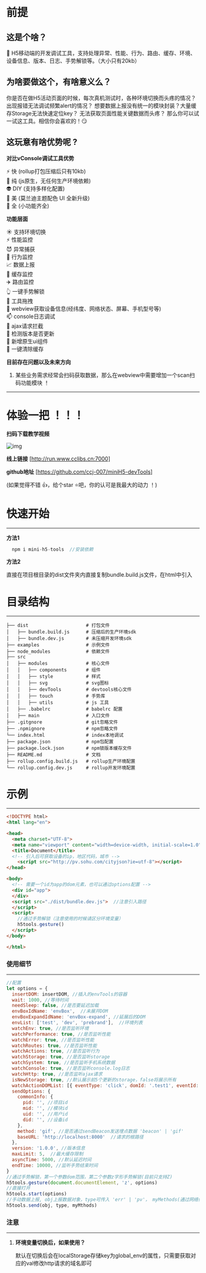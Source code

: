 # **前提**

## **这是个啥？**  

🔨 H5移动端的开发调试工具，支持处理异常、性能、行为、路由、缓存、环境、设备信息、版本、日志、手势解锁等。（大小只有20kb）

## **为啥要做这个，有啥意义么？**

你是否在做H5活动页面的时候，每次真机测试时，各种环境切换而头疼的情况？出现报错无法调试频繁alert的情况？ 想要数据上报没有统一的模块封装？大量缓存Storage无法快速定位key？ 无法获取页面性能关键数据而头疼？ 那么你可以试一试这工具。相信你会喜欢的！😏 

## **这玩意有啥优势呢 ?**  

 **对比vConsole调试工具优势**   

 ⚡  快 (rollup打包压缩后只有10kb)  
 📄  纯 (js原生，无任何生产环境依赖)  
 👽  DIY (支持多样化配置)  
 💛  美 (莫兰迪主题配色 UI 全新升级)  
 🍉  全 (小功能齐全)  

 **功能层面**    

 ☀️  支持环境切换  
 ⚡  性能监控  
 😈  异常捕获  
 🍜  行为监控  
 📈  数据上报  
 📜  缓存监控  
 ✈️  路由监控  
 👆  一键手势解锁  
 🌊  工具拖拽  
 📲  webview获取设备信息(经纬度、网络状态、屏幕、手机型号等)  
 📫  console日志调试   
 💌  ajax请求拦截    
 💍  检测版本是否更新  
 🍏  新增原生ui组件  
 🛁   一键清除缓存 

**目前存在问题以及未来方向**    
 
1. 某些业务需求经常会扫码获取数据，那么在webview中需要增加一个scan扫码功能模块 ！
---

# **体验一把 ！！！**

**扫码下载教学视频**  

![img](https://chen-1305792286.cos.ap-shanghai.myqcloud.com/%E4%B8%8B%E8%BD%BD.png)

**线上链接**
[http://run.www.cclibs.cn:7000]

**github地址**
[https://github.com/ccj-007/miniH5-devTools]

(如果觉得不错 👍，给个star ⭐吧，你的认可是我最大的动力 ！)

# **快速开始**

---
**方法1**

```js
  npm i mini-h5-tools  //安装依赖
```
**方法2**

直接在项目根目录的dist文件夹内直接复制bundle.build.js文件，在html中引入


# **目录结构**

---

````
├── dist                     # 打包文件
│   ├── bundle.build.js      # 压缩后的生产环境sdk
│   ├── bundle.dev.js        # 未压缩开发环境sdk
├── examples                 # 示例文件 
├── node_modules             # 依赖文件 
├── src
│   ├── modules              # 核心文件 
│   │   ├── components       # 组件
│   │   ├── style            # 样式
│   │   ├── svg              # svg图标
│   │   ├── devTools         # devtools核心文件
│   │   ├── touch            # 手势库
│   │   ├── utils            # js 工具
│   ├── .babelrc             # babelrc 配置
│   ├── main                 # 入口文件
├── .gitgnore                # git忽略文件
├── .npmignore               # npm忽略文件
└── index.html               # index本地调试
├── package.json             # npm包配置
├── package.lock.json        # npm锁版本缓存文件
├── README.md                # 文档
├── rollup.config.build.js   # rollup生产环境配置
└── rollup.config.dev.js     # rollup开发环境配置
````

# **示例**

---

```html
<!DOCTYPE html>
<html lang="en">

<head>
  <meta charset="UTF-8">
  <meta name="viewport" content="width=device-width, initial-scale=1.0">
  <title>Document</title>
  <!-- 引入后可获取设备的ip，地区代码，城市 -->
    <script src="http://pv.sohu.com/cityjson?ie=utf-8"></script>  
</head>

<body>
  <!-- 需要一个id为app的dom元素，也可以通过options配置 -->
  <div id="app">  
  </div>
  <script src="./dist/bundle.dev.js">  //注意引入路径
  </script>
  <script>
    //通过手势解锁（注意使用的时候请区分环境变量）
    h5tools.gesture()
  </script>
</body>

</html>
```

### **使用细节**

---

```js
//配置
let options = {
  insertDOM: insertDOM, //插入的envTools的容器
  wait: 1000, //等待时间
  needSleep: false, //是否要延迟加载 
  envBoxIdName: 'envBox',  //未展开DOM
  envBoxExpandIdName: 'envBox-expand', //延展后的DOM
  envList: ['test', 'dev', 'prebrand'],  //环境列表
  watchEnv: true, //是否监听环境
  watchPerformance: true, //是否监听性能
  watchError: true, //是否监听性能
  watchRoutes: true, //是否监听性能
  watchActions: true, //是否监听行为
  watchStorage: true, //是否监听storage
  watchSystem: true, //是否监听手机系统数据
  watchConsole: true, //是否监听console.log日志
  watchHttp: true, //是否监听ajax请求
  isNewStorage: true, //默认展示前5个更新的storage，false将展示所有
  watchActionDOMList: [{ eventType: 'click', domId: '.test1', eventId: '001' }], //监听数组内的DOM
  sendOptions: {
    commonInfo: {
      pid: '', //项目id
      mid: '', //模块id
      uid: '', //用户id
      did: '', //设备id
    },
    method: 'gif', //是否通过sendBeacon发送埋点数据 'beacon' | 'gif' 
    baseURL: 'http://localhost:8000'  //请求的根路径
  },
  version: '1.0.0', //版本信息
  maxLimit: 5,  //最大缓存限制
  asyncTime: 5000, //默认延迟时间
  endTime: 10000, //监听手势结束时间
}
//通过手势解锁，第一个参数dom范围，第二个参数z字形手势解锁(目前只支持Z)
h5tools.gesture(document.documentElement, 'z', options)
//直接打开
h5tools.start(options)
//手动数据上报, obj上报数据对象，type可传入 'err' | 'pv'， myMethods(通过网络信标或gif方案上报数据) 可传入 'beacon' | 'gif' 
h5tools.send(obj, type, myMthods)
```


### **注意**

---
1. **环境变量切换后，如果使用？**

    默认在切换后会在localStorage存储key为global_env的属性，只需要获取对应的val修改http请求的域名即可

